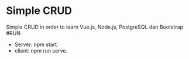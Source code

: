 # Simple CRUD
Simple CRUD in order to learn Vue.js, Node.js, PostgreSQL dan Bootstrap</br>
#RUN
- Server: npm start.
- client: npm run serve.
